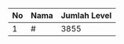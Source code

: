 | No | Nama            | Jumlah Level |
|----|-----------------|--------------|
| 1  | #    |    3855        |
